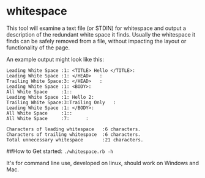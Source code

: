 # whitespace

This tool will examine a text file (or STDIN) for whitespace and output a description of the redundant white space it finds.
Usually the whitespace it finds can be safely removed from a file, without impacting the layout or functionality of the page.

An example output might look like this:

```Leading White Space :1: <HEAD>:
Leading White Space :1: <TITLE> Hello </TITLE>:
Leading White Space :1: </HEAD>   :
Trailing White Space:3: </HEAD>   :
Leading White Space :1: <BODY>:
All White Space     :1::
Leading White Space :1: Hello 2:
Trailing White Space:3:Trailing Only   :
Leading White Space :1: </BODY>:
All White Space     :1::
All White Space     :7:      :
```

```Characters in whitespace only lines:9 characters.
Characters of leading whitespace   :6 characters.
Characters of trailing whitespace  :6 characters.
Total unnecessary whitespace       :21 characters.
```


##How to Get started:
`./whitespace.rb -h`


It's for command line use, developed on linux, should work on Windows and Mac.

